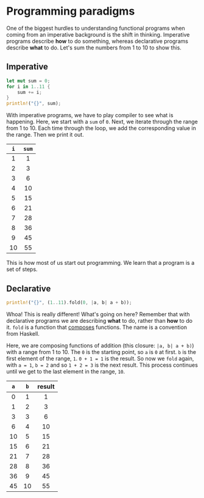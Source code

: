 # Programming paradigms

One of the biggest hurdles to understanding functional programs when coming from an imperative background is the shift in thinking.
Imperative programs describe __how__ to do something, whereas declarative programs describe __what__ to do.
Let's sum the numbers from 1 to 10 to show this.

## Imperative

```rust
let mut sum = 0;
for i in 1..11 {
    sum += i;
}
println!("{}", sum);
```

With imperative programs, we have to play compiler to see what is happening.
Here, we start with a `sum` of `0`.
Next, we iterate through the range from 1 to 10.
Each time through the loop, we add the corresponding value in the range.
Then we print it out.

| `i` | `sum` |
|:---:|:-----:|
|   1 |     1 |
|   2 |     3 |
|   3 |     6 |
|   4 |    10 |
|   5 |    15 |
|   6 |    21 |
|   7 |    28 |
|   8 |    36 |
|   9 |    45 |
|  10 |    55 |

This is how most of us start out programming. We learn that a program is a set of steps.

## Declarative

```rust
println!("{}", (1..11).fold(0, |a, b| a + b));
```

Whoa! This is really different! What's going on here?
Remember that with declarative programs we are describing __what__ to do, rather than __how__ to do it.
`fold` is a function that [composes](https://en.wikipedia.org/wiki/Function_composition) functions.
The name is a convention from Haskell.

Here, we are composing functions of addition (this closure: `|a, b| a + b)`) with a range from 1 to 10.
The `0` is the starting point, so `a` is `0` at first.
`b` is the first element of the range, `1`. `0 + 1 = 1` is the result.
So now we `fold` again, with `a = 1`, `b = 2` and so `1 + 2 = 3` is the next result.
This process continues until we get to the last element in the range, `10`.

| `a` | `b` | result |
|:---:|:---:|:------:|
|   0 |   1 |      1 |
|   1 |   2 |      3 |
|   3 |   3 |      6 |
|   6 |   4 |     10 |
|  10 |   5 |     15 |
|  15 |   6 |     21 |
|  21 |   7 |     28 |
|  28 |   8 |     36 |
|  36 |   9 |     45 |
|  45 |  10 |     55 |
